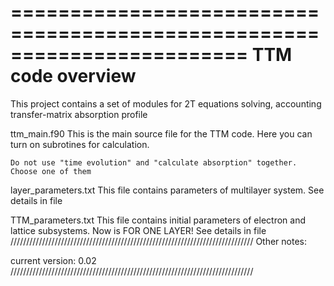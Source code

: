 ========================================================================
                            TTM code overview
========================================================================

This project contains a set of modules for 2T equations solving, 
accounting transfer-matrix absorption profile  


ttm_main.f90
    This is the main source file for the TTM code. 
    Here you can turn on subrotines for calculation.

    Do not use "time evolution" and "calculate absorption" together. 
    Choose one of them


layer_parameters.txt
    This file contains parameters of multilayer system. 
    See details in file


TTM_parameters.txt
    This file contains initial parameters of electron and lattice subsystems.
    Now is FOR ONE LAYER!
    See details in file
/////////////////////////////////////////////////////////////////////////////
Other notes:

current version: 0.02
/////////////////////////////////////////////////////////////////////////////
